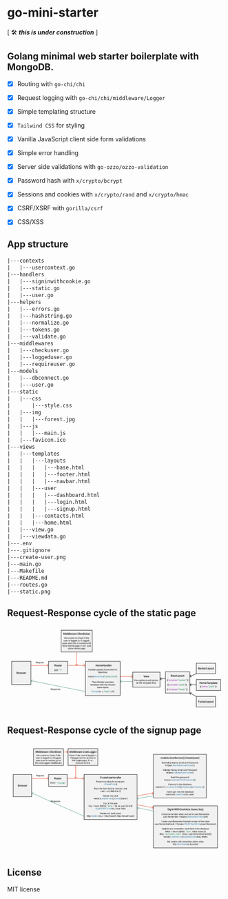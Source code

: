 # go-mini-starter

[ 🛠 ***this is under construction*** ]

## Golang minimal web starter boilerplate with MongoDB.

- [x] Routing with ```go-chi/chi```

- [x] Request logging with ```go-chi/chi/middleware/Logger```

- [x] Simple templating structure

- [x] ```Tailwind CSS``` for styling

- [x] Vanilla JavaScript client side form validations

- [x] Simple error handling

- [x] Server side validations with ```go-ozzo/ozzo-validation```

- [x] Password hash with ```x/crypto/bcrypt```

- [x] Sessions and cookies with ```x/crypto/rand``` and ```x/crypto/hmac```

- [x] CSRF/XSRF with ```gorilla/csrf```

- [x] CSS/XSS

## App structure

```shell
|---contexts
|   |---usercontext.go
|---handlers
|   |---signinwithcookie.go
|   |---static.go
|   |---user.go
|---helpers
|   |---errors.go
|   |---hashstring.go
|   |---normalize.go
|   |---tokens.go
|   |---validate.go
|---middlewares
|   |---checkuser.go
|   |---loggeduser.go
|   |---requireuser.go
|---models
|   |---dbconnect.go
|   |---user.go
|---static
|   |---css
|       |---style.css
|   |---img
|   |   |---forest.jpg
|   |---js
|   |   |---main.js
|   |---favicon.ico
|---views
|   |---templates
|   |   |---layouts
|   |   |   |---base.html
|   |   |   |---footer.html
|   |   |   |---navbar.html
|   |   |---user
|   |   |   |---dashboard.html
|   |   |   |---login.html
|   |   |   |---signup.html
|   |   |---contacts.html
|   |   |---home.html
|   |---view.go
|   |---viewdata.go
|---.env
|---.gitignore
|---create-user.png
|---main.go
|---Makefile
|---README.md
|---routes.go
|---static.png
```

## Request-Response cycle of the static page

![static page request-response](/static.png "Static page Request-Response")

## Request-Response cycle of the signup page

![signup page request-response](/create-user.png "Signup page Request-Response")

## License

MIT license

